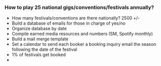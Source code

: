 


### How to play 25 national gigs/conventions/festivals annually?
- How many festivals/conventions are there nationally? 2500 +/-
- Build a database of emails for those in charge of yes/no
- Organize database by date
- Compile earned media resources and numbers (SM, Spotify monthly)
- Build a mail merge template
- Set a calendar to send each booker a booking inquiry email the season following the date of the festival
- 1% of festivals get booked
-